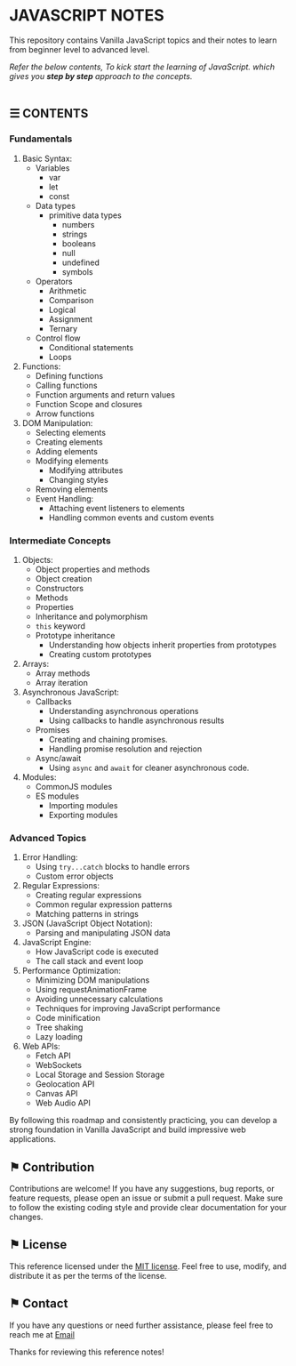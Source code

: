 # JAVASCRIPT NOTES

This repository contains Vanilla JavaScript topics and their notes to learn from beginner level to advanced level.

*Refer the below contents, To kick start the learning of JavaScript. which gives you __step by step__ approach to the concepts.*
\
&nbsp;

## &#9776; CONTENTS 
### Fundamentals
1. Basic Syntax:
	- Variables
		- var
		- let
		- const
	- Data types
		- primitive data types 
			- numbers
			- strings
			- booleans
			- null
			- undefined 
			- symbols			
	- Operators
		- Arithmetic
		- Comparison 
		- Logical 
		- Assignment
		- Ternary
	- Control flow
		- Conditional statements
		- Loops
2. Functions:
	- Defining functions
	- Calling functions
	- Function arguments and return values
	- Function Scope and closures
	- Arrow functions
3. DOM Manipulation:
	- Selecting elements
	- Creating elements
	- Adding elements
	- Modifying elements
		- Modifying attributes
		- Changing styles
	- Removing elements
	- Event Handling:
		- Attaching event listeners to elements
		- Handling common events and custom events

### Intermediate Concepts
1. Objects:
	- Object properties and methods
	- Object creation
	- Constructors 
	- Methods
	- Properties
	- Inheritance and polymorphism
	- `this` keyword
	- Prototype inheritance
		- Understanding how objects inherit properties from prototypes
		- Creating custom prototypes
2. Arrays:
	- Array methods
	- Array iteration
3. Asynchronous JavaScript:
	- Callbacks
		- Understanding asynchronous operations
		- Using callbacks to handle asynchronous results
	- Promises
		- Creating and chaining promises.
		- Handling promise resolution and rejection
	- Async/await
		- Using `async` and `await` for cleaner asynchronous code.
4. Modules:
	- CommonJS modules
	- ES modules
		- Importing modules
		- Exporting modules

### Advanced Topics
1. Error Handling:
	- Using `try...catch` blocks to handle errors
	- Custom error objects
2. Regular Expressions:
	- Creating regular expressions
	- Common regular expression patterns
	- Matching patterns in strings
3. JSON (JavaScript Object Notation):
	- Parsing and manipulating JSON data
4. JavaScript Engine:
	- How JavaScript code is executed
	- The call stack and event loop
5. Performance Optimization:
	- Minimizing DOM manipulations
	- Using requestAnimationFrame
	- Avoiding unnecessary calculations
	- Techniques for improving JavaScript performance
	- Code minification
	- Tree shaking
	- Lazy loading
6. Web APIs:
	- Fetch API
	- WebSockets
	- Local Storage and Session Storage
	- Geolocation API
	- Canvas API
	- Web Audio API

By following this roadmap and consistently practicing, you can develop a strong foundation in Vanilla JavaScript and build impressive web applications.

## &#9873; Contribution
Contributions are welcome! If you have any suggestions, bug reports, or feature requests, please open an issue or submit a pull request. Make sure to follow the existing coding style and provide clear documentation for your changes.

## &#9873; License
This reference licensed under the [MIT license](LICENSE). Feel free to use, modify, and distribute it as per the terms of the license.

## &#9873; Contact
If you have any questions or need further assistance, please feel free to reach me at [Email](mailto:social_text)


Thanks for reviewing this reference notes!
